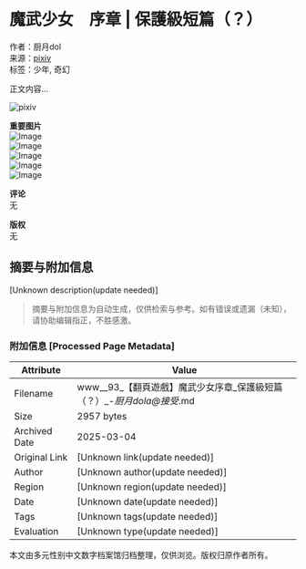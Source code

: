 # 魔武少女　序章 | 保護級短篇（？）

作者：厨月dol  
来源：[pixiv](https://www.pixiv.net/novel/show.php?id=23419534)  
标签：少年, 奇幻  

正文内容...

![pixiv](https://source.pixiv.net/www/js/build/52cb818775291331.svg)  

**重要图片**  
![Image](https://t.co/i/adsct?bci=3&dv=UTC%26en-US%2Cen%26Google%20Inc.%26Linux%20x86_64%26255%26800%26600%264%2624%26800%26600%260%26na&eci=2&event_id=a0c0896e-62c5-4e3c-a82a-e9b0cb159932&events=%5B%5B%22pageview%22%2C%7B%7D%5D%5D&integration=advertiser&p_id=Twitter&p_user_id=0&pl_id=f2d05579-b19f-4a3e-bf09-1cd2ddaa7cb5&tw_document_href=https%3A%2F%2Fwww.pixiv.net%2Fnovel%2Fshow.php%3Fid%3D23419534&tw_iframe_status=0&tw_order_quantity=0&tw_sale_amount=0&txn_id=o3ivh&type=javascript&version=2.3.31)  
![Image](https://analytics.twitter.com/i/adsct?bci=3&dv=UTC%26en-US%2Cen%26Google%20Inc.%26Linux%20x86_64%26255%26800%26600%264%2624%26800%26600%260%26na&eci=2&event_id=a0c0896e-62c5-4e3c-a82a-e9b0cb159932&events=%5B%5B%22pageview%22%2C%7B%7D%5D%5D&integration=advertiser&p_id=Twitter&p_user_id=0&pl_id=f2d05579-b19f-4a3e-bf09-1cd2ddaa7cb5&tw_document_href=https%3A%2F%2Fwww.pixiv.net%2Fnovel%2Fshow.php%3Fid%3D23419534&tw_iframe_status=0&tw_order_quantity=0&tw_sale_amount=0&txn_id=nxdof&type=javascript&version=2.3.31)  
![Image](https://t.co/i/adsct?bci=3&dv=UTC%26en-US%2Cen%26Google%20Inc.%26Linux%20x86_64%26255%26800%26600%264%2624%26800%26600%260%26na&eci=2&event_id=3355f030-8509-47e3-9793-26cb44ac00da&events=%5B%5B%22pageview%22%2C%7B%7D%5D%5D&integration=advertiser&p_id=Twitter&p_user_id=0&pl_id=f2d05579-b19f-4a3e-bf09-1cd2ddaa7cb5&tw_document_href=https%3A%2F%2Fwww.pixiv.net%2Fnovel%2Fshow.php%3Fid%3D23419534&tw_iframe_status=0&tw_order_quantity=0&tw_sale_amount=0&txn_id=nxdof&type=javascript&version=2.3.31)  
![Image](https://analytics.twitter.com/i/adsct?bci=3&dv=UTC%26en-US%2Cen%26Google%20Inc.%26Linux%20x86_64%26255%26800%26600%264%2624%26800%26600%260%26na&eci=2&event_id=3355f030-8509-47e3-9793-26cb44ac00da&events=%5B%5B%22pageview%22%2C%7B%7D%5D%5D&integration=advertiser&p_id=Twitter&p_user_id=0&pl_id=f2d05579-b19f-4a3e-bf09-1cd2ddaa7cb5&tw_document_href=https%3A%2F%2Fwww.pixiv.net%2Fnovel%2Fshow.php%3Fid%3D23419534&tw_iframe_status=0&tw_order_quantity=0&tw_sale_amount=0&txn_id=o78s8&type=javascript&version=2.3.31)  
![Image](https://t.co/i/adsct?bci=3&dv=UTC%26en-US%2Cen%26Google%20Inc.%26Linux%20x86_64%26255%26800%26600%264%2624%26800%26600%260%26na&eci=2&event_id=10004bfa-f925-4ead-9cf7-4fb151a4a160&events=%5B%5B%22pageview%22%2C%7B%7D%5D%5D&integration=advertiser&p_id=Twitter&p_user_id=0&pl_id=f2d05579-b19f-4a3e-bf09-1cd2ddaa7cb5&tw_document_href=https%3A%2F%2Fwww.pixiv.net%2Fnovel%2Fshow.php%3Fid%3D23419534&tw_iframe_status=0&tw_order_quantity=0&tw_sale_amount=0&txn_id=o9pby&type=javascript&version=2.3.31)  

**评论**  
无  

**版权**  
无  
<!-- tcd_original_link https://www.pixiv.net/novel/show.php?id=23419534 -->


## 摘要与附加信息

<!-- tcd_abstract -->
[Unknown description(update needed)]
<!-- tcd_abstract_end -->

> 摘要与附加信息为自动生成，仅供检索与参考。如有错误或遗漏（未知），请协助编辑指正，不胜感激。

### 附加信息 [Processed Page Metadata]

| Attribute       | Value                                  |
|-----------------|----------------------------------------|
| Filename        | www__93_【翻頁遊戲】魔武少女序章_保護級短篇（？）_-_厨月dola@接受_.md                             |
| Size            | 2957 bytes                           |
| Archived Date   | 2025-03-04                             |
| Original Link   | [Unknown link(update needed)]                       |
| Author          | [Unknown author(update needed)]                               |
| Region          | [Unknown region(update needed)]                               |
| Date            | [Unknown date(update needed)]                                 |
| Tags            | [Unknown tags(update needed)]                                 |
| Evaluation            | [Unknown type(update needed)]                                 |
<!-- tcd_table_end -->

本文由多元性别中文数字档案馆归档整理，仅供浏览。版权归原作者所有。
